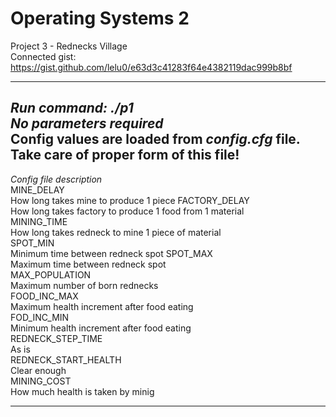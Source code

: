 # Operating Systems 2  
Project 3 - Rednecks Village  
Connected gist: https://gist.github.com/lelu0/e63d3c41283f64e4382119dac999b8bf  
  
---  
*Run command: ./p1*  
*No parameters required*  
Config values are loaded from *config.cfg* file. Take care of proper form of this file!  
---  
*Config file description*  
MINE_DELAY  
How long takes mine to produce 1 piece
FACTORY_DELAY  
How long takes factory to produce 1 food from 1 material  
MINING_TIME  
How long takes redneck to mine 1 piece of material  
SPOT_MIN  
Minimum time between redneck spot
SPOT_MAX  
Maximum time between redneck spot  
MAX_POPULATION  
Maximum number of born rednecks  
FOOD_INC_MAX  
Maximum health increment after food eating  
FOD_INC_MIN  
Minimum health increment after food eating  
REDNECK_STEP_TIME  
As is    
REDNECK_START_HEALTH  
Clear enough  
MINING_COST  
How much health is taken by minig
  
---



